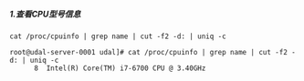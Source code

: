 ##### 1.查看CPU型号信息
`cat /proc/cpuinfo | grep name | cut -f2 -d: | uniq -c`
```[
root@udal-server-0001 udal]# cat /proc/cpuinfo | grep name | cut -f2 -d: | uniq -c
      8  Intel(R) Core(TM) i7-6700 CPU @ 3.40GHz
```